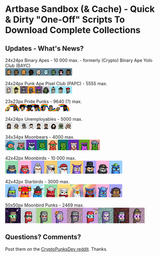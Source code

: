 # Artbase Sandbox (& Cache) - Quick & Dirty "One-Off" Scripts To Download Complete Collections



## Updates - What's News?

<!-- punk style -->

24x24px Binary Apes - 10 000 max. - formerly (Crypto) Binary Ape Yolo Club (BAYC)  <br>
![](i/binaryapes-strip.png)

24x24px Punk Ape Pixel Club (PAPC) - 5555 max.  <br>
![](i/papc-punk-ape-pixel-club-strip.png)

23x23px Pride Punks - 9640 (?) max. <br>
![](i/pridepunks2018-strip.png)


<!-- 8-bit style -->

24x24px Unemployables - 5000 max. <br>
![](i/unemployables-strip.png)


<!-- moonbird style -->

34x34px Moonbears - 4000 max. <br>
![](i/moonbears-nft-strip.png)

42x42px Moonbirds - 10 000 max.  <br>
![](i/proof-moonbirds-strip.png)

42x42px Starbirds - 3000 max. <br>
![](i/starbirds-strip.png)


50x50px Moonbird Punks - 2469 max.  <br>
![](i/moonbirdpunks-strip.png)





## Questions? Comments?

Post them on the [CryptoPunksDev reddit](https://old.reddit.com/r/CryptoPunksDev). Thanks.


